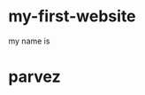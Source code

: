 # my-first-website
my name is 
<h1> parvez</h1>
<style>
      h1{
          color:rgb;
      }
</style>